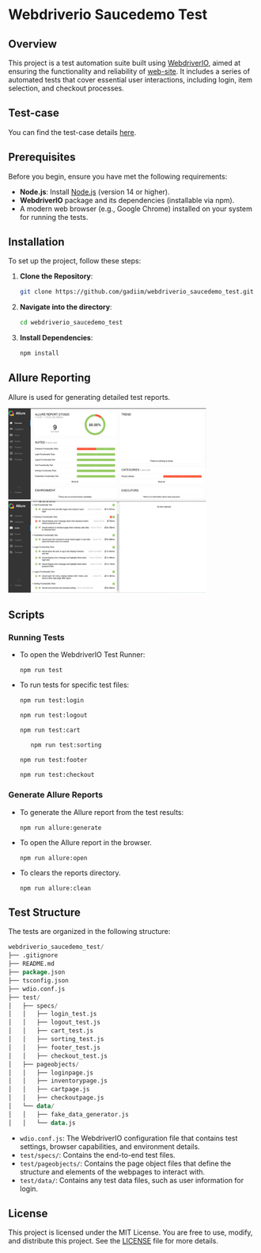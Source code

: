 # Webdriverio Saucedemo Test

## Overview

This project is a test automation suite built using [WebdriverIO](https://webdriver.io/), aimed at ensuring the functionality and reliability of [web-site](https://www.saucedemo.com/). It includes a series of automated tests that cover essential user interactions, including login, item selection, and checkout processes.

## Test-case

You can find the test-case details [here](https://testluxequality.sharepoint.com/:x:/s/Mentors/EdKKAdQM7uRGgdG-zFoeXdEBYSo3Gg_YRlAX6WaC1imLuQ?rtime=1buvryJG3Ug).

## Prerequisites

Before you begin, ensure you have met the following requirements:

- **Node.js**: Install [Node.js](https://nodejs.org/) (version 14 or higher).
- **WebdriverIO** package and its dependencies (installable via npm).
- A modern web browser (e.g., Google Chrome) installed on your system for running the tests.

## Installation

To set up the project, follow these steps:

1. **Clone the Repository**:

   ```bash
   git clone https://github.com/gadiim/webdriverio_saucedemo_test.git
   ```
2. **Navigate into the directory**:
   ```bash
   cd webdriverio_saucedemo_test
   ```
3. **Install Dependencies**:
   ```bash
   npm install
   ```

## Allure Reporting

Allure is used for generating detailed test reports.

<img src=".images/allure_report_overview.jpg" width="400"/>  <img src=".images/allure_report_suites.jpg" width="400"/>

## Scripts

### Running Tests

* To open the WebdriverIO Test Runner:
   ```bush  
   npm run test
   ```
* To run tests for specific test files:
   ```bush 
   npm run test:login
   ```
   ```bush
   npm run test:logout
   ```
   ```bush 
   npm run test:cart
   ```
   ```bush
      npm run test:sorting
   ```
   ```bush 
   npm run test:footer
   ```
   ```bush 
   npm run test:checkout
   ```

### Generate Allure Reports

* To generate the Allure report from the test results:
   ```bush 
   npm run allure:generate
   ```
* To open the Allure report in the browser.
   ```bush 
   npm run allure:open
   ```
* To clears the reports directory.
   ```bush 
   npm run allure:clean
   ```

## Test Structure

The tests are organized in the following structure:
   ```sql
webdriverio_saucedemo_test/
├── .gitignore
├── README.md
├── package.json
├── tsconfig.json
├── wdio.conf.js
├── test/
│   ├── specs/
│   │   ├── login_test.js
│   │   ├── logout_test.js
│   │   ├── cart_test.js
│   │   ├── sorting_test.js
│   │   ├── footer_test.js
│   │   ├── checkout_test.js
│   ├── pageobjects/
│   │   ├── loginpage.js
│   │   ├── inventorypage.js
│   │   ├── cartpage.js
│   │   ├── checkoutpage.js
│   └── data/
│   │   ├── fake_data_generator.js
│   │   └── data.js
   ```
* `wdio.conf.js`: The WebdriverIO configuration file that contains test settings, browser capabilities, and environment details.
* `test/specs/`: Contains the end-to-end test files.
* `test/pageobjects/`: Contains the page object files that define the structure and elements of the webpages to interact with.
* `test/data/`: Contains any test data files, such as user information for login.

## License

This project is licensed under the MIT License. You are free to use, modify, and distribute this project. See the [LICENSE](./LICENSE.txt) file for more details.